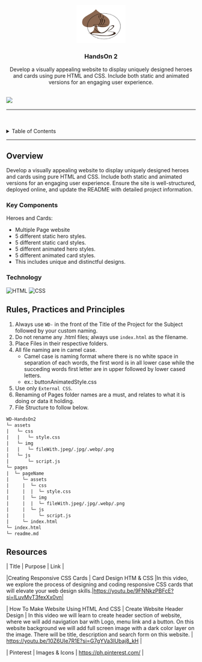 <a name="readme-top">

<br/>

<br />
<div align="center">
  <a href="https://github.com/farahKenawy">
    <img src="/assets/img/logo.png" alt="AceCoffee" width="130" height="100">
  </a>
  <h3 align="center">HandsOn 2</h3>
</div>
<div align="center">
Develop a visually appealing website to display uniquely designed heroes and cards using pure HTML and CSS. Include both static and animated versions for an engaging user experience.
</div>

<br />

![](https://visit-counter.vercel.app/counter.png?page=farahKenawy/WD-HandsOn2)

---

<br />
<br />

<details>
  <summary>Table of Contents</summary>
  <ol>
    <li>
      <a href="#overview">Overview</a>
      <ol>
        <li>
          <a href="#key-components">Key Components</a>
        </li>
        <li>
          <a href="#technology">Technology</a>
        </li>
      </ol>
    </li>
    <li>
      <a href="#rule,-practices-and-principles">Rules, Practices and Principles</a>
    </li>
    <li>
      <a href="#resources">Resources</a>
    </li>
  </ol>
</details>

---

## Overview

Develop a visually appealing website to display uniquely designed heroes and cards using pure HTML and CSS. Include both static and animated versions for an engaging user experience. Ensure the site is well-structured, deployed online, and update the README with detailed project information.

### Key Components
Heroes and Cards:
- Multiple Page website
- 5 different static hero styles.
- 5 different static card styles.
- 5 different animated hero styles.
- 5 different animated card styles.
- This includes unique and distinctful designs.

### Technology
![HTML](https://img.shields.io/badge/HTML-E34F26?style=for-the-badge&logo=html5&logoColor=white)
![CSS](https://img.shields.io/badge/CSS-1572B6?style=for-the-badge&logo=css3&logoColor=white)

## Rules, Practices and Principles
1. Always use `WD-` in the front of the Title of the Project for the Subject followed by your custom naming.
2. Do not rename any .html files; always use `index.html` as the filename.
3. Place Files in their respective folders.
4. All file naming are in camel case.
   - Camel case is naming format where there is no white space in separation of each words, the first word is in all lower case while the succeding words first letter are in upper followed by lower cased letters.
   - ex.: buttonAnimatedStyle.css
5. Use only `External CSS`.
6. Renaming of Pages folder names are a must, and relates to what it is doing or data it holding.
7. File Structure to follow below.

```
WD-HandsOn2
└─ assets
|   └─ css
|   |   └─ style.css
|   └─ img
|   |   └─ fileWith.jpeg/.jpg/.webp/.png
|   └─ js
|       └─ script.js
└─ pages
|  └─ pageName
|     └─ assets
|     |  └─ css
|     |  |  └─ style.css
|     |  └─ img
|     |  |  └─ fileWith.jpeg/.jpg/.webp/.png
|     |  └─ js
|     |     └─ script.js
|     └─ index.html
└─ index.html
└─ readme.md
```

## Resources
| Title | Purpose | Link |

|Creating Responsive CSS Cards | Card Design HTM & CSS
|In this video, we explore the process of designing and coding responsive CSS cards that will elevate your web design skills.|https://youtu.be/9FNNkzPBFcE?si=lLuvMvT3fexXx0vn|

| How To Make Website Using HTML And CSS | Create Website Header Design
 | In this video we will learn to create header section of website, where we will add navigation bar with Logo, menu link and a button. On this website background we will add full screen image with a dark color layer on the image. There will be title, description and search form on this website. | https://youtu.be/10Z6UIe7R1E?si=G7gYVa3IUbaj8_kH |

 | Pinterest | Images & Icons | https://ph.pinterest.com/ |

